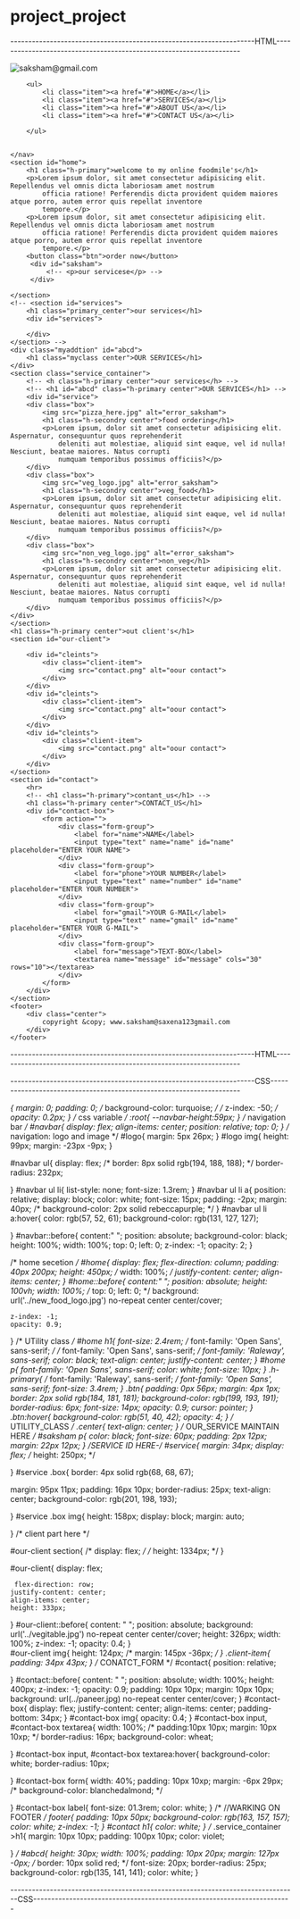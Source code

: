 # project_project
--------------------------------------------------------------------HTML--------------------------------------------------------------------
<!DOCTYPE html>
<html lang="en">

<head>
    <meta charset="UTF-8">
    <meta name="viewport" content="width=device-width, initial-scale=1.0">
    <title>FOOD SIDE</title>
    <link rel="stylesheet" href="css/style.css">
    <link rel="stylesheet" media="screen and (max-width: 1170px)" href="css/phone1.css">
</head>

<body>
    <nav id="navbar">
        <div id="logo">
            <img src="food_logo.jpg" alt="saksham@gmail.com">
        </div>

        <ul>
            <li class="item"><a href="#">HOME</a></li>
            <li class="item"><a href="#">SERVICES</a></li>
            <li class="item"><a href="#">ABOUT US</a></li>
            <li class="item"><a href="#">CONTACT US</a></li>

        </ul>


    </nav>
    <section id="home">
        <h1 class="h-primary">welcome to my online foodmile's</h1>
        <p>Lorem ipsum dolor, sit amet consectetur adipisicing elit. Repellendus vel omnis dicta laboriosam amet nostrum
            officia ratione! Perferendis dicta provident quidem maiores atque porro, autem error quis repellat inventore
            tempore.</p>
        <p>Lorem ipsum dolor, sit amet consectetur adipisicing elit. Repellendus vel omnis dicta laboriosam amet nostrum
            officia ratione! Perferendis dicta provident quidem maiores atque porro, autem error quis repellat inventore
            tempore.</p>
        <button class="btn">order now</button>
         <div id="saksham">
             <!-- <p>our servicese</p> -->
         </div>

    </section>
    <!-- <section id="services">
        <h1 class="primary_center">our services</h1>
        <div id="services">

        </div>
    </section> -->
    <div class="myaddtion" id="abcd">
        <h1 class="myclass center">OUR SERVICES</h1>
    </div>
    <section class="service_container">
        <!-- <h class="h-primary center">our services</h> -->
        <!-- <h1 id="abcd" class="h-primary center">OUR SERVICES</h1> -->
        <div id="service">
        <div class="box">
            <img src="pizza_here.jpg" alt="error_saksham">
            <h1 class="h-secondry center">food ordering</h1>
            <p>Lorem ipsum, dolor sit amet consectetur adipisicing elit. Aspernatur, consequuntur quos reprehenderit
                deleniti aut molestiae, aliquid sint eaque, vel id nulla! Nesciunt, beatae maiores. Natus corrupti
                numquam temporibus possimus officiis?</p>
        </div>
        <div class="box">
            <img src="veg_logo.jpg" alt="error_saksham">
            <h1 class="h-secondry center">veg_food</h1>
            <p>Lorem ipsum, dolor sit amet consectetur adipisicing elit. Aspernatur, consequuntur quos reprehenderit
                deleniti aut molestiae, aliquid sint eaque, vel id nulla! Nesciunt, beatae maiores. Natus corrupti
                numquam temporibus possimus officiis?</p>
        </div>
        <div class="box">
            <img src="non_veg_logo.jpg" alt="error_saksham">
            <h1 class="h-secondry center">non_veg</h1>
            <p>Lorem ipsum, dolor sit amet consectetur adipisicing elit. Aspernatur, consequuntur quos reprehenderit
                deleniti aut molestiae, aliquid sint eaque, vel id nulla! Nesciunt, beatae maiores. Natus corrupti
                numquam temporibus possimus officiis?</p>
        </div>
    </div>
    </section>
    <h1 class="h-primary center">out client's</h1>
    <section id="our-client">
        
        <div id="cleints">
            <div class="client-item">
                <img src="contact.png" alt="oour contact">
            </div>
        </div>
        <div id="cleints">
            <div class="client-item">
                <img src="contact.png" alt="oour contact">
            </div>
        </div>
        <div id="cleints">
            <div class="client-item">
                <img src="contact.png" alt="oour contact">
            </div>
        </div>
    </section>
    <section id="contact">
        <hr>
        <!-- <h1 class="h-primary">contant_us</h1> -->
        <h1 class="h-primary center">CONTACT_US</h1>
        <div id="contact-box">
            <form action="">
                <div class="form-group">
                    <label for="name">NAME</label>
                    <input type="text" name="name" id="name" placeholder="ENTER YOUR NAME">
                </div>
                <div class="form-group">
                    <label for="phone">YOUR NUMBER</label>
                    <input type="text" name="number" id="name" placeholder="ENTER YOUR NUMBER">
                </div>
                <div class="form-group">
                    <label for="gmail">YOUR G-MAIL</label>
                    <input type="text" name="gmail" id="name" placeholder="ENTER YOUR G-MAIL">
                </div>
                <div class="form-group">
                    <label for="message">TEXT-BOX</label>
                    <textarea name="message" id="message" cols="30" rows="10"></textarea>
                </div>
            </form>
        </div>
    </section>
    <footer>
        <div class="center">
            copyright &copy; www.saksham@saxena123gmail.com
        </div>
    </footer>
</body>
</html>

--------------------------------------------------------------------HTML--------------------------------------------------------------------

--------------------------------------------------------------------CSS---------------------------------------------------------------------

*{
    margin: 0;
    padding: 0;
    /* background-color: turquoise; */
     /* z-index: -50;  */
    opacity: 0.2px;
}
/* css variable */
:root{
    --navbar-height:59px;
}
/* navigation bar */
#navbar{
    display: flex;
    align-items: center;
    position: relative;
    top: 0;
}
/* navigation: logo and image */
#logo{
   margin: 5px 26px;
}
#logo img{
    height: 99px;
    margin: -23px -9px;
}

#navbar ul{
    display: flex;
    /* border: 8px solid rgb(194, 188, 188); */
    border-radius: 232px;
        
}
#navbar ul li{
      list-style: none;
      font-size: 1.3rem;
}
#navbar ul li a{
    position: relative;
     display: block; 
    color: white;
    font-size: 15px;
    padding: -2px;
    margin: 40px;
    /* background-color: 2px solid rebeccapurple; */
}
#navbar ul li a:hover{
    color: rgb(57, 52, 61);
    background-color: rgb(131, 127, 127);
    
}
#navbar::before{
    content:" ";
    position: absolute;
    background-color: black;
    height: 100%;
    width: 100%;
    top: 0;
    left: 0;
    z-index: -1;
    opacity: 2;
}

/* home secetion */
#home{
    display: flex;
    flex-direction: column;
    padding: 40px 200px;
    height: 450px;
    /* width: 100%; */
    justify-content: center;
    align-items: center;
}
#home::before{
    content:" ";
    position: absolute;
    height: 100vh;
    width: 100%;
    /* top: 0;
    left: 0; */
      background: url('../new_food_logo.jpg') no-repeat center center/cover;
    
    z-index: -1;
    opacity: 0.9;
}
/* UTility class */
#home h1{
    font-size: 2.4rem;
    /* font-family: 'Open Sans', sans-serif; */
    /* font-family: 'Open Sans', sans-serif; */
    font-family: 'Raleway', sans-serif;
    color: black;
    text-align: center;
    justify-content: center;
}
#home p{
    font-family: 'Open Sans', sans-serif;
    color: white;
    font-size: 10px;
}
.h-primary{
    /* font-family: 'Raleway', sans-serif; */
    font-family: 'Open Sans', sans-serif;
    font-size: 3.4rem;
}
.btn{
    padding: 0px 56px;
    margin: 4px 1px;
    border: 2px solid rgb(184, 181, 181);
    background-color: rgb(199, 193, 191);
    border-radius: 6px;
    font-size: 14px;
    opacity: 0.9;
    cursor: pointer;
}
.btn:hover{
    background-color: rgb(51, 40, 42);
    opacity: 4;
}
/* UTILITY_CLASS */
.center{
    text-align: center;
}
/* OUR_SERVICE MAINTAIN HERE */
#saksham p{
    color: black;
    font-size: 60px;
    padding: 2px 12px;
    margin: 22px  12px;
}
/*SERVICE ID HERE-*/
#service{
    margin: 34px;
    display: flex;
    /* height: 250px; */
    

}
#service .box{
 border: 4px solid rgb(68, 68, 67);
 
 margin: 95px 11px;
 padding: 16px 10px; 
 border-radius: 25px;
 text-align: center;
 background-color: rgb(201, 198, 193);

}
#service .box img{
    height: 158px;
    display: block;
    margin: auto;

}
/* client part here */

 #our-client section{
    /* display: flex; */
    /* height: 1334px; */
}

#our-client{
     display: flex; 
      
     flex-direction: row;
    justify-content: center;
    align-items: center;
    height: 333px; 
}
#our-client::before{
    content: " ";
    position: absolute;
    background: url('../vegitable.jpg') no-repeat center center/cover;
    height: 326px;
    width: 100%;
   z-index: -1;
   opacity: 0.4;
}  
#our-client img{
     height: 124px;
    /* margin: 145px -36px; */
}
.client-item{
    padding: 34px 43px;
}
/* CONATCT_FORM */
#contact{
    position: relative;

}
#contact::before{
    content: " ";
    position: absolute;
    width: 100%;
    height: 400px;
    z-index: -1;
    opacity: 0.9;
    padding: 10px 10px;
    margin: 10px 10px;
    background: url(../paneer.jpg) no-repeat center center/cover;
}
#contact-box{
    display: flex;
    justify-content: center;
    align-items: center;
    padding-bottom: 34px;
}
#contact-box img{
    opacity: 0.4;
}
#contact-box input, 
#contact-box textarea{
    width: 100%;
    /* padding:10px 10px;
    margin: 10px 10xp; */
    border-radius: 16px;
    background-color: wheat;


}
#contact-box input, 
#contact-box textarea:hover{
    background-color: white;
    border-radius: 10px;

}
#contact-box form{
    width: 40%;
    padding: 10px 10xp;
    margin: -6px 29px;
    /* background-color: blanchedalmond; */

    
}
#contact-box label{
    font-size: 01.3rem;
    color: white;
}
/* //WARKING ON FOOTER */
footer{
    padding: 10px 50px;
    background-color: rgb(163, 157, 157);
    color: white;
    z-index: -1;
}
#contact h1{
    color: white;
}
/* .service_container >h1{
    margin: 10px 10px;
    padding: 100px 10px;
    color: violet;

} */
#abcd{
    height: 30px;
    width: 100%;
    padding: 10px 20px;
    margin: 127px -0px;
    /* border: 10px solid red; */
    font-size: 20px;
    border-radius: 25px;
    background-color: rgb(135, 141, 141);
    color: white;
}

--------------------------------------------------------------------------------CSS------------------------------------------------------------------------
